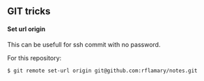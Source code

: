 ## GIT tricks


#### Set url origin

This can be usefull for ssh commit with no password.

For this repository: 

```bash
$ git remote set-url origin git@github.com:rflamary/notes.git

```

